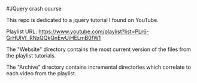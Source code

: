 #JQuery crash course

This repo is dedicated to a jquery tutorial I found on YouTube.

Playlist URL: https://www.youtube.com/playlist?list=PLr6-GrHUlVf_RNxQQkQnEwUiHELmB0fW1

The "Website" directory contains the most current version of the files from the 
playlist tutorials.

The "Archive" directory contains incremental directories which correlate to 
each video from the playlist.